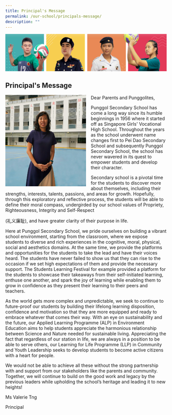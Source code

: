 ```yaml
---
title: Principal's Message
permalink: /our-school/principals-message/
description: ""
---
```

![](/images/Our%20School/subbanner.jpg)

## Principal's Message

<img src="/images/ms%20tngs%20pic-%20school%20website.jpg" style="width:50%;margin-right:15px;" align="left">
Dear Parents and Punggolites,

Punggol Secondary School has come a long way since its humble beginnings in 1956 where it started off as Singapore Girls' Vocational High School. Throughout the years as the school underwent name changes first to Pei Dao Secondary School and subsequently Punggol Secondary School, the school has never wavered in its quest to empower students and develop their character.

Secondary school is a pivotal time for the students to discover more about themselves, including their strengths, interests, talents, passions, and areas for growth. Hopefully, through this exploratory and reflective process, the students will be able to define their moral compass, undergirded by our school values of Propriety, Righteousness, Integrity and Self-Respect&nbsp;

(礼义廉耻), and have greater clarity of their purpose in life.

Here at Punggol Secondary School, we pride ourselves on building a vibrant school environment, starting from the classroom, where we expose students to diverse and rich experiences in the cognitive, moral, physical, social and aesthetics domains. At the same time, we provide the platforms and opportunities for the students to take the lead and have their voices heard. The students have never failed to show us that they can rise to the occasion if we set high expectations of them and provide the necessary support. The Students Learning Festival for example provided a platform for the students to showcase their takeaways from their self-initiated learning, enthuse one another, and spark the joy of learning while enabling them to grow in confidence as they present their learning to their peers and teachers. &nbsp;&nbsp;

As the world gets more complex and unpredictable, we seek to continue to future-proof our students by building their lifelong learning disposition, confidence and motivation so that they are more equipped and ready to embrace whatever that comes their way. With an eye on sustainability and the future, our Applied Learning Programme (ALP) in Environment Education aims to help students appreciate the harmonious relationship between Science and Nature needed for sustainable living. Appreciating the fact that regardless of our station in life, we are always in a position to be able to serve others, our Learning for Life Programme (LLP) in Community and Youth Leadership seeks to develop students to become active citizens with a heart for people.

We would not be able to achieve all these without the strong partnership with and support from our stakeholders like the parents and community. Together, we will continue to build on the good work and legacy by the previous leaders while upholding the school’s heritage and leading it to new heights!

Ms Valerie Tng

Principal